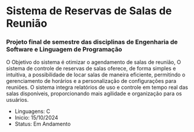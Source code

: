 # Sistema de Reservas de Salas de Reunião
<h3>Projeto final de semestre das disciplinas de Engenharia de Software e Linguagem de Programação</h3>

O Objetivo do sistema é otimizar o agendamento de salas de reunião, O sistema de controle de reservas de salas oferece, de forma simples e intuitiva, a possibilidade de locar salas de maneira eficiente, permitindo o gerenciamento de horários e a personalização de configurações para reuniões. O sistema integra relatórios de uso e controle em tempo real das salas disponíveis, proporcionando mais agilidade e organização para os usuários.

- Linguagens: C
- Inicio: 15/10/2024
- Status: Em Andamento